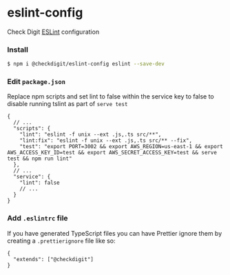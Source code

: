 # eslint-config

Check Digit [ESLint](https://eslint.org/) configuration

### Install

```bash
$ npm i @checkdigit/eslint-config eslint --save-dev
```

### Edit `package.json`
Replace npm scripts and set lint to false within the service key to false to disable running tslint as part of `serve test`
```jsonc
{
  // ...
  "scripts": {
    "lint": "eslint -f unix --ext .js,.ts src/**",
    "lint:fix": "eslint -f unix --ext .js,.ts src/** --fix",
    "test": "export PORT=3002 && export AWS_REGION=us-east-1 && export AWS_ACCESS_KEY_ID=test && export AWS_SECRET_ACCESS_KEY=test && serve test && npm run lint"
  },
  // ...
  "service": {
    "lint": false
    // ...
  }
}
```

### Add `.eslintrc` file

If you have generated TypeScript files you can have Prettier ignore them by creating a `.prettierignore` file like so:
```jsonc
{
  "extends": ["@checkdigit"]
}
```
